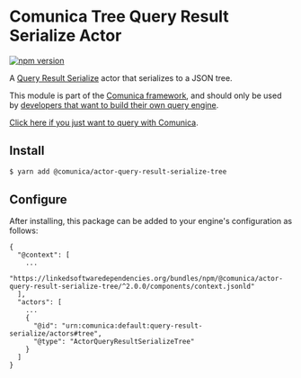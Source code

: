 # Comunica Tree Query Result Serialize Actor

[![npm version](https://badge.fury.io/js/%40comunica%2Factor-query-result-serialize-tree.svg)](https://www.npmjs.com/package/@comunica/actor-query-result-serialize-tree)

A [Query Result Serialize](https://github.com/comunica/comunica/tree/master/packages/bus-query-result-serialize) actor that serializes to a JSON tree.

This module is part of the [Comunica framework](https://github.com/comunica/comunica),
and should only be used by [developers that want to build their own query engine](https://comunica.dev/docs/modify/).

[Click here if you just want to query with Comunica](https://comunica.dev/docs/query/).

## Install

```bash
$ yarn add @comunica/actor-query-result-serialize-tree
```

## Configure

After installing, this package can be added to your engine's configuration as follows:
```text
{
  "@context": [
    ...
    "https://linkedsoftwaredependencies.org/bundles/npm/@comunica/actor-query-result-serialize-tree/^2.0.0/components/context.jsonld"  
  ],
  "actors": [
    ...
    {
      "@id": "urn:comunica:default:query-result-serialize/actors#tree",
      "@type": "ActorQueryResultSerializeTree"
    }
  ]
}
```
